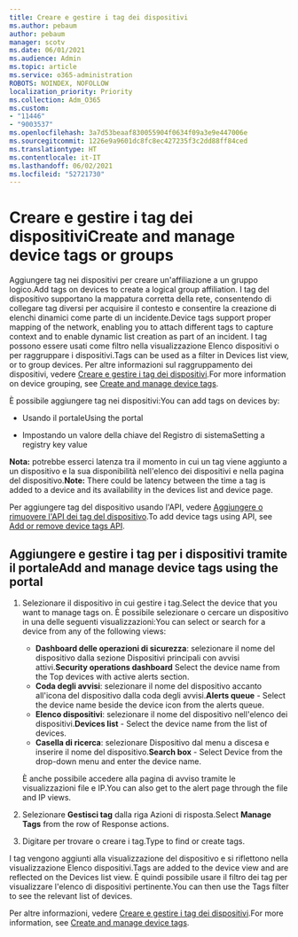 ```yaml
---
title: Creare e gestire i tag dei dispositivi
ms.author: pebaum
author: pebaum
manager: scotv
ms.date: 06/01/2021
ms.audience: Admin
ms.topic: article
ms.service: o365-administration
ROBOTS: NOINDEX, NOFOLLOW
localization_priority: Priority
ms.collection: Adm_O365
ms.custom:
- "11446"
- "9003537"
ms.openlocfilehash: 3a7d53beaaf830055904f0634f09a3e9e447006e
ms.sourcegitcommit: 1226e9a9601dc8fc8ec427235f3c2dd88ff84ced
ms.translationtype: HT
ms.contentlocale: it-IT
ms.lasthandoff: 06/02/2021
ms.locfileid: "52721730"
---
```

# <a name="create-and-manage-device-tags-or-groups"></a><span data-ttu-id="0e0b1-102">Creare e gestire i tag dei dispositivi</span><span class="sxs-lookup"><span data-stu-id="0e0b1-102">Create and manage device tags or groups</span></span>

<span data-ttu-id="0e0b1-103">Aggiungere tag nei dispositivi per creare un'affiliazione a un gruppo logico.</span><span class="sxs-lookup"><span data-stu-id="0e0b1-103">Add tags on devices to create a logical group affiliation.</span></span> <span data-ttu-id="0e0b1-104">I tag del dispositivo supportano la mappatura corretta della rete, consentendo di collegare tag diversi per acquisire il contesto e consentire la creazione di elenchi dinamici come parte di un incidente.</span><span class="sxs-lookup"><span data-stu-id="0e0b1-104">Device tags support proper mapping of the network, enabling you to attach different tags to capture context and to enable dynamic list creation as part of an incident.</span></span> <span data-ttu-id="0e0b1-105">I tag possono essere usati come filtro nella visualizzazione Elenco dispositivi o per raggruppare i dispositivi.</span><span class="sxs-lookup"><span data-stu-id="0e0b1-105">Tags can be used as a filter in Devices list view, or to group devices.</span></span> <span data-ttu-id="0e0b1-106">Per altre informazioni sul raggruppamento dei dispositivi, vedere [Creare e gestire i tag dei dispositivi](/microsoft-365/security/defender-endpoint/machine-tags).</span><span class="sxs-lookup"><span data-stu-id="0e0b1-106">For more information on device grouping, see [Create and manage device tags](/microsoft-365/security/defender-endpoint/machine-tags).</span></span>

<span data-ttu-id="0e0b1-107">È possibile aggiungere tag nei dispositivi:</span><span class="sxs-lookup"><span data-stu-id="0e0b1-107">You can add tags on devices by:</span></span>

- <span data-ttu-id="0e0b1-108">Usando il portale</span><span class="sxs-lookup"><span data-stu-id="0e0b1-108">Using the portal</span></span>

- <span data-ttu-id="0e0b1-109">Impostando un valore della chiave del Registro di sistema</span><span class="sxs-lookup"><span data-stu-id="0e0b1-109">Setting a registry key value</span></span>
 
<span data-ttu-id="0e0b1-110">**Nota:** potrebbe esserci latenza tra il momento in cui un tag viene aggiunto a un dispositivo e la sua disponibilità nell'elenco dei dispositivi e nella pagina del dispositivo.</span><span class="sxs-lookup"><span data-stu-id="0e0b1-110">**Note:** There could be latency between the time a tag is added to a device and its availability in the devices list and device page.</span></span>

<span data-ttu-id="0e0b1-111">Per aggiungere tag del dispositivo usando l'API, vedere [Aggiungere o rimuovere l'API dei tag del dispositivo](/microsoft-365/security/defender-endpoint/add-or-remove-machine-tags).</span><span class="sxs-lookup"><span data-stu-id="0e0b1-111">To add device tags using API, see [Add or remove device tags API](/microsoft-365/security/defender-endpoint/add-or-remove-machine-tags).</span></span>

## <a name="add-and-manage-device-tags-using-the-portal"></a><span data-ttu-id="0e0b1-112">Aggiungere e gestire i tag per i dispositivi tramite il portale</span><span class="sxs-lookup"><span data-stu-id="0e0b1-112">Add and manage device tags using the portal</span></span>

1. <span data-ttu-id="0e0b1-113">Selezionare il dispositivo in cui gestire i tag.</span><span class="sxs-lookup"><span data-stu-id="0e0b1-113">Select the device that you want to manage tags on.</span></span> <span data-ttu-id="0e0b1-114">È possibile selezionare o cercare un dispositivo in una delle seguenti visualizzazioni:</span><span class="sxs-lookup"><span data-stu-id="0e0b1-114">You can select or search for a device from any of the following views:</span></span>

    - <span data-ttu-id="0e0b1-115">**Dashboard delle operazioni di sicurezza**: selezionare il nome del dispositivo dalla sezione Dispositivi principali con avvisi attivi.</span><span class="sxs-lookup"><span data-stu-id="0e0b1-115">**Security operations dashboard** Select the device name from the Top devices with active alerts section.</span></span>
    - <span data-ttu-id="0e0b1-116">**Coda degli avvisi**: selezionare il nome del dispositivo accanto all'icona del dispositivo dalla coda degli avvisi.</span><span class="sxs-lookup"><span data-stu-id="0e0b1-116">**Alerts queue** - Select the device name beside the device icon from the alerts queue.</span></span>
    - <span data-ttu-id="0e0b1-117">**Elenco dispositivi**: selezionare il nome del dispositivo nell'elenco dei dispositivi.</span><span class="sxs-lookup"><span data-stu-id="0e0b1-117">**Devices list** - Select the device name from the list of devices.</span></span>
    - <span data-ttu-id="0e0b1-118">**Casella di ricerca**: selezionare Dispositivo dal menu a discesa e inserire il nome del dispositivo.</span><span class="sxs-lookup"><span data-stu-id="0e0b1-118">**Search box** - Select Device from the drop-down menu and enter the device name.</span></span>

    <span data-ttu-id="0e0b1-119">È anche possibile accedere alla pagina di avviso tramite le visualizzazioni file e IP.</span><span class="sxs-lookup"><span data-stu-id="0e0b1-119">You can also get to the alert page through the file and IP views.</span></span>

1. <span data-ttu-id="0e0b1-120">Selezionare **Gestisci tag** dalla riga Azioni di risposta.</span><span class="sxs-lookup"><span data-stu-id="0e0b1-120">Select **Manage Tags** from the row of Response actions.</span></span>

1. <span data-ttu-id="0e0b1-121">Digitare per trovare o creare i tag.</span><span class="sxs-lookup"><span data-stu-id="0e0b1-121">Type to find or create tags.</span></span>

<span data-ttu-id="0e0b1-122">I tag vengono aggiunti alla visualizzazione del dispositivo e si riflettono nella visualizzazione Elenco dispositivi.</span><span class="sxs-lookup"><span data-stu-id="0e0b1-122">Tags are added to the device view and are reflected on the Devices list view.</span></span> <span data-ttu-id="0e0b1-123">È quindi possibile usare il filtro dei tag per visualizzare l'elenco di dispositivi pertinente.</span><span class="sxs-lookup"><span data-stu-id="0e0b1-123">You can then use the Tags filter to see the relevant list of devices.</span></span>

<span data-ttu-id="0e0b1-124">Per altre informazioni, vedere [Creare e gestire i tag dei dispositivi](/microsoft-365/security/defender-endpoint/machine-tags).</span><span class="sxs-lookup"><span data-stu-id="0e0b1-124">For more information, see [Create and manage device tags](/microsoft-365/security/defender-endpoint/machine-tags).</span></span>